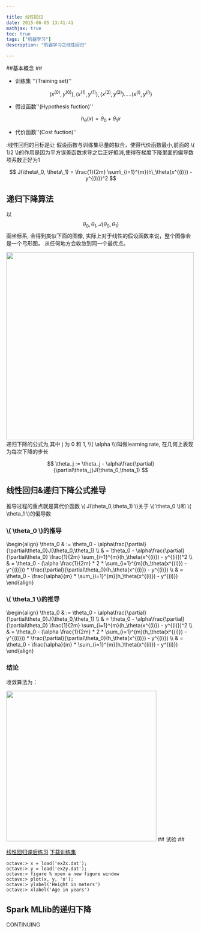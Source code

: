 ```yaml
---

title: 线性回归
date: 2015-06-05 13:41:41
mathjax: true
toc: true
tags: ["机器学习"]
description: "机器学习之线性回归"

---
```


##基本概念 ##

+ 训练集 ''(Training set)''

$$ (x^{(0)},y^{(0)}),(x^{(1)},y^{(1)}),(x^{(2)},y^{(2)}).....(x^{(i)},y^{(i)}) $$

+ 假设函数''(Hypothesis fuction)''

$$ h_\theta(x)=\theta_0 + \theta_1x $$

+ 代价函数''(Cost fuction)''

:线性回归的目标是让 假设函数与训练集尽量的拟合，使得代价函数最小,前面的 \\( 1/2 \\)的作用是因为平方误差函数求导之后正好抵消,使得在梯度下降里面的偏导数项系数正好为1


$$ J(\theta\_0, \theta\_1) = \frac{1}{2m} \sum\_{i=1}^{m}(h\_\theta(x^{(i)}) - y^{(i)})^2 $$

## 递归下降算法 ##

以 $$ \theta_0 , \theta_1, J(\theta_0,\theta_1) $$画坐标系, 会得到类似下面的图像, 实际上对于线性的假设函数来说，整个图像会是一个弓形图，
从任何地方会收敛到同一个最优点。

<img src="http://7jptw0.com1.z0.glb.clouddn.com/ml/1600px-Gongxingtu.png" style="width:500px"/>
递归下降的公式为,其中 j 为 0 和 1,  \\( \alpha \\)叫做learning rate, 在几何上表现为每次下降的步长

$$ \theta_j := \theta_j - \alpha\frac{\partial}{\partial\theta_j}J(\theta_0,\theta_1) $$

## 线性回归&递归下降公式推导 ##

推导过程的重点就是算代价函数 \\( J(\theta_0,\theta_1) \\)关于 \\( \theta_0 \\)和 \\( \theta_1 \\)的偏导数

### \\( \theta_0 \\)的推导 ###

\begin{align}
\theta\_0 & := \theta\_0 - \alpha\frac{\partial}{\partial\theta\_0}J(\theta\_0,\theta\_1) \\\\
& = \theta\_0 - \alpha\frac{\partial}{\partial\theta\_0} \frac{1}{2m} \sum\_{i=1}^{m}(h\_\theta(x^{(i)}) - y^{(i)})^2 \\\\
& = \theta\_0 - (\alpha \frac{1}{2m} \* 2 \* \sum\_{i=1}^{m}(h\_\theta(x^{(i)}) - y^{(i)})) \* \frac{\partial}{\partial\theta\_0}(h\_\theta(x^{(i)}) - y^{(i)}) \\\\
& = \theta\_0 - \frac{\alpha}{m}  * \sum\_{i=1}^{m}(h\_\theta(x^{(i)}) - y^{(i)})
\end{align}

### \\( \theta_1 \\)的推导 ###
\begin{align}
\theta\_0 & := \theta\_0 - \alpha\frac{\partial}{\partial\theta\_0}J(\theta\_0,\theta\_1) \\\\
& = \theta\_0 - \alpha\frac{\partial}{\partial\theta\_0} \frac{1}{2m} \sum\_{i=1}^{m}(h\_\theta(x^{(i)}) - y^{(i)})^2 \\\\
& = \theta\_0 - (\alpha \frac{1}{2m} \* 2 \* \sum\_{i=1}^{m}(h\_\theta(x^{(i)}) - y^{(i)})) \* \frac{\partial}{\partial\theta\_0}(h\_\theta(x^{(i)}) - y^{(i)}) \\\\
& = \theta\_0 - \frac{\alpha}{m}  * \sum\_{i=1}^{m}(h\_\theta(x^{(i)}) - y^{(i)})
\end{align}
### 结论 ###

收敛算法为：

<img src="http://7jptw0.com1.z0.glb.clouddn.com/ml/800px-Gradient_descent5.png" style="width:400px"/>
## 试验 ##

 [线性回归课后练习](http://openclassroom.stanford.edu/MainFolder/DocumentPage.php?course=MachineLearning&doc=exercises/ex2/ex2.html)
 [下载训练集](http://openclassroom.stanford.edu/MainFolder/courses/MachineLearning/exercises/ex2materials/ex2Data.zip)

```
octave:> x = load('ex2x.dat');
octave:> y = load('ex2y.dat');
octave:> figure % open a new figure window
octave:> plot(x, y, 'o');
octave:> ylabel('Height in meters')
octave:> xlabel('Age in years')
```

## Spark MLlib的递归下降 ##


CONTINUING
